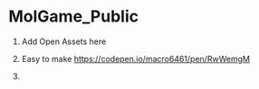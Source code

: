 # MolGame_Public

1.  Add Open Assets here

2.  Easy to make https://codepen.io/macro6461/pen/RwWemgM

3. 

